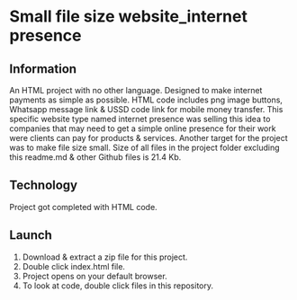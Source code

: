# Small file size website_internet presence
## Information
An HTML project with no other language. Designed to make internet payments as simple as possible. HTML code includes png image buttons, Whatsapp message link & USSD code link for mobile money transfer. This specific website type named internet presence was selling this idea to companies that may need to get a simple online presence for their work were clients can pay for products & services. Another target for the project was to make file size small. Size of all files in the project folder excluding this readme.md & other Github files is 21.4 Kb.
## Technology
Project got completed  with HTML code.
## Launch
1. Download & extract a zip file for this project.
2. Double click index.html file.
3. Project opens on your default browser. 
4. To look at code, double click files in this repository.
